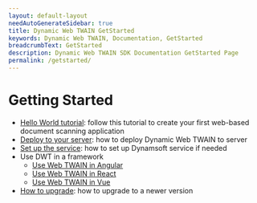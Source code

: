 ```yaml
---
layout: default-layout
needAutoGenerateSidebar: true
title: Dynamic Web TWAIN GetStarted
keywords: Dynamic Web TWAIN, Documentation, GetStarted
breadcrumbText: GetStarted
description: Dynamic Web TWAIN SDK Documentation GetStarted Page
permalink: /getstarted/
---
```


# Getting Started

- [Hello World tutorial]({{site.getstarted}}Helloworld.html): follow this tutorial to create your first web-based document scanning application
- [Deploy to your server]({{site.indepth}}deployment/server.html): how to deploy Dynamic Web TWAIN to server
- [Set up the service]({{site.indepth}}deployment/service.html): how to set up Dynamsoft service if needed
- Use DWT in a framework
  - [Use Web TWAIN in Angular]({{site.indepth}}development/angular.html)
  - [Use Web TWAIN in React]({{site.indepth}}development/react.html)
  - [Use Web TWAIN in Vue]({{site.indepth}}development/vue.html)
- [How to upgrade]({{site.indepth}}development/upgrade.html): how to upgrade to a newer version
